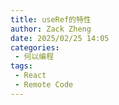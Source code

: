 ```yaml
---
title: useRef的特性
author: Zack Zheng
date: 2025/02/25 14:05
categories:
 - 何以编程
tags:
 - React
 - Remote Code
---
```



<Suspense>
  <my-codes repo="o-bricks" path="demoCodes/React/react-demo/src/useRefDemo.jsx" lang="js" lazy />
</Suspense>

